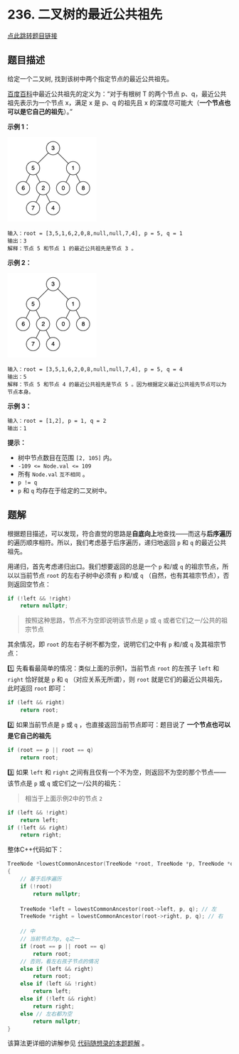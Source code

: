 # 236. 二叉树的最近公共祖先

[点此跳转题目链接](https://leetcode.cn/problems/lowest-common-ancestor-of-a-binary-tree/description/)

## 题目描述

给定一个二叉树, 找到该树中两个指定节点的最近公共祖先。

[百度百科](https://baike.baidu.com/item/最近公共祖先/8918834?fr=aladdin)中最近公共祖先的定义为：“对于有根树 T 的两个节点 p、q，最近公共祖先表示为一个节点 x，满足 x 是 p、q 的祖先且 x 的深度尽可能大（**一个节点也可以是它自己的祖先**）。”

 

**示例 1：**

![img](./binarytree.png)

```
输入：root = [3,5,1,6,2,0,8,null,null,7,4], p = 5, q = 1
输出：3
解释：节点 5 和节点 1 的最近公共祖先是节点 3 。
```

**示例 2：**

![img](./binarytree.png)

```
输入：root = [3,5,1,6,2,0,8,null,null,7,4], p = 5, q = 4
输出：5
解释：节点 5 和节点 4 的最近公共祖先是节点 5 。因为根据定义最近公共祖先节点可以为节点本身。
```

**示例 3：**

```
输入：root = [1,2], p = 1, q = 2
输出：1
```

 

**提示：**

- 树中节点数目在范围 `[2, 105]` 内。
- `-109 <= Node.val <= 109`
- 所有 `Node.val` `互不相同` 。
- `p != q`
- `p` 和 `q` 均存在于给定的二叉树中。



## 题解

根据题目描述，可以发现，符合直觉的思路是**自底向上**地查找——而这与**后序遍历**的遍历顺序相符。所以，我们考虑基于后序遍历，递归地返回 `p` 和 `q` 的最近公共祖先。

用递归，首先考虑递归出口。我们想要返回的总是一个 `p` 和/或 `q` 的祖宗节点，所以以当前节点 `root` 的左右子树中必须有 `p` 和/或 `q` （自然，也有其祖宗节点），否则返回空节点：

```cpp
if (!left && !right)
    return nullptr;
```

> 按照这种思路，节点不为空即说明该节点是 `p` 或 `q` 或者它们之一/公共的祖宗节点

其余情况，即 `root` 的左右子树不都为空，说明它们之中有 `p` 和/或 `q` 及其祖宗节点：

 :one: 先看看最简单的情况：类似上面的示例1，当前节点 `root` 的左孩子 `left` 和 `right` 恰好就是 `p` 和 `q` （对应关系无所谓），则 `root` 就是它们的最近公共祖先，此时返回 `root` 即可：

```cpp
if (left && right)
    return root;
```

:two: 如果当前节点是 `p` 或 `q` ，也直接返回当前节点即可：题目说了 **一个节点也可以是它自己的祖先** 

```cpp
if (root == p || root == q)
    return root;
```

:three: 如果 `left` 和 `right` 之间有且仅有一个不为空，则返回不为空的那个节点——该节点是 `p` 或 `q` 或它们之一/公共的祖先：

> 相当于上面示例2中的节点 `2` 

```cpp
if (left && !right)
    return left;
if (!left && right)
    return right;
```

整体C++代码如下：

```cpp
TreeNode *lowestCommonAncestor(TreeNode *root, TreeNode *p, TreeNode *q)
{
    // 基于后序遍历
    if (!root)
        return nullptr;

    TreeNode *left = lowestCommonAncestor(root->left, p, q); // 左
    TreeNode *right = lowestCommonAncestor(root->right, p, q); // 右

    // 中
    // 当前节点为p, q之一
    if (root == p || root == q)
        return root;
    // 否则，看左右孩子节点的情况
    else if (left && right)
        return root;
    else if (left && !right)
        return left;
    else if (!left && right)
        return right;
    else // 左右都为空
        return nullptr;
}
```

该算法更详细的讲解参见 [代码随想录的本题题解](https://programmercarl.com/0236.二叉树的最近公共祖先.html#算法公开课) 。

 